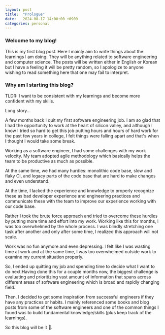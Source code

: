 ```yaml
---
layout: post
title:  "Prologue"
date:   2024-08-17 14:00:00 +0900
categories: personal
---
```

### Welcome to my blog!

This is my first blog post. Here I mainly aim to write things about the learnings I am doing.
They will be anything related to software engineering and computer science.
The posts will be written either in English or Korean but I have a feeling it will be pretty random, so I apologize to anyone wishing to read something here that one may fail to interpret.

### Why am I starting this blog?

TLDR: I want to be consistent with my learnings and become more confident with my skills.

Long story...

A few months back I quit my first software engineering job.
I am so glad that I had the opportunity to work at the heart of silicon valley, and
although I know I tried so hard to get this job putting hours and hours of hard work for the past few years in college, 
I felt things were falling apart and that's when I thought I would take some break. 

Working as a software engineer, I had some challenges with my work velocity. My team adopted agile methodology which basically helps the team to be productive as much as possible. 

At the same time, we had many hurdles: monolithic code base, slow and flaky CI, and legacy parts of the code base that are hard to make changes and even understand. 

At the time, I lacked the experience and knowledge to properly recognize these as bad developer experience and engineering practices and communicate these with the team to improve our experience working with our code base.

Rather I took the brute force approach and tried to overcome these hurdles by putting more time and effort into my work. Working like this for months, I was too overwhelmed by the whole process. I was blindly stretching one task after another and only after some time, I realized this approach will not scale. 

Work was no fun anymore and even depressing. I felt like I was wasting time at work and at the same time, I was too overwhelmed outside work to examine my current situation properly.

So, I ended up quitting my job and spending time to decide what I want to do next.Having done this for a couple months now, the biggest challenge is evaluating and prioritizing vast amount of information that spans across different areas of software engineering which is broad and rapidly changing field.

Then, I decided to get some inspiration from successful engineers if they have any practices or habits. I mainly referenced some books and blog posts from some of the software engineers and one of the common things I found was to build fundamental knowledge/skills (plus keep track of the learnings).

So this blog will be it 🤞.
